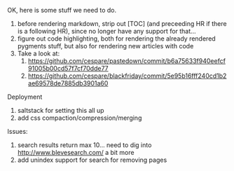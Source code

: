 OK, here is some stuff we need to do.

1. before rendering markdown, strip out [TOC] (and preceeding
    HR if there is a following HR), since no longer have any
    support for that...
1. figure out code highlighting, both for rendering the already
    rendered pygments stuff, but also for rendering new articles
    with code
1. Take a look at:
    1. https://github.com/cespare/pastedown/commit/b6a75633f940eefcf91005b00cd57f7cf70dde77
    2. https://github.com/cespare/blackfriday/commit/5e95b16fff240cd1b2ae69578de7885db3901a60

Deployment

1. saltstack for setting this all up
1. add css compaction/compression/merging


Issues:

1. search results return max 10... need to dig into
    http://www.blevesearch.com/ a bit more
2. add unindex support for search for removing pages